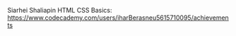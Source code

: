 Siarhei Shaliapin
HTML CSS Basics: https://www.codecademy.com/users/iharBerasneu5615710095/achievements

